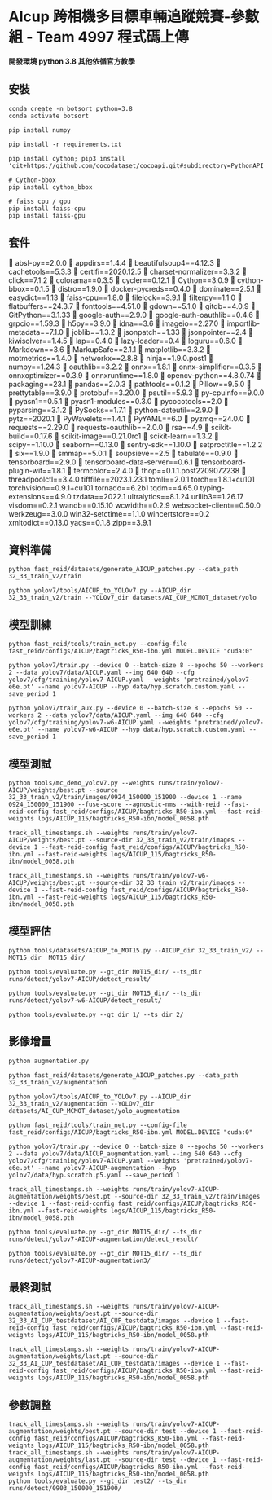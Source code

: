 # AIcup 跨相機多目標車輛追蹤競賽-參數組 - Team 4997 程式碼上傳
**開發環境 python 3.8 其他依循官方教學**

## 安裝
```shell
conda create -n botsort python=3.8
conda activate botsort
```

```shell
pip install numpy
```

```shell
pip install -r requirements.txt
```

```shell
pip install cython; pip3 install 'git+https://github.com/cocodataset/cocoapi.git#subdirectory=PythonAPI'
```

```shell
# Cython-bbox
pip install cython_bbox

# faiss cpu / gpu
pip install faiss-cpu
pip install faiss-gpu
```
## 套件
	absl-py==2.0.0
	appdirs==1.4.4
	beautifulsoup4==4.12.3
	cachetools==5.3.3
	certifi==2020.12.5
	charset-normalizer==3.3.2
	click==7.1.2
	colorama==0.3.5
	cycler==0.12.1
	Cython==3.0.9
	cython-bbox==0.1.5
	distro==1.9.0
	docker-pycreds==0.4.0
	dominate==2.5.1
	easydict==1.13
	faiss-cpu==1.8.0
	filelock==3.9.1
	filterpy==1.1.0
	flatbuffers==24.3.7
	fonttools==4.51.0
	gdown==5.1.0
	gitdb==4.0.9
	GitPython==3.1.33
	google-auth==2.9.0
	google-auth-oauthlib==0.4.6
	grpcio==1.59.3
	h5py==3.9.0
	idna==3.6
	imageio==2.27.0
	importlib-metadata==7.1.0
	joblib==1.3.2
	jsonpatch==1.33
	jsonpointer==2.4
	kiwisolver==1.4.5
	lap==0.4.0
	lazy-loader==0.4
	loguru==0.6.0
	Markdown==3.6
	MarkupSafe==2.1.1
	matplotlib==3.3.2
	motmetrics==1.4.0
	networkx==2.8.8
	ninja==1.9.0.post1
	numpy==1.24.3
	oauthlib==3.2.2
	onnx==1.8.1
	onnx-simplifier==0.3.5
	onnxoptimizer==0.3.9
	onnxruntime==1.8.0
	opencv-python==4.8.0.74
	packaging==23.1
	pandas==2.0.3
	pathtools==0.1.2
	Pillow==9.5.0
	prettytable==3.9.0
	protobuf==3.20.0
	psutil==5.9.3
	py-cpuinfo==9.0.0
	pyasn1==0.5.1
	pyasn1-modules==0.3.0
	pycocotools==2.0
	pyparsing==3.1.2
	PySocks==1.7.1
	python-dateutil==2.9.0
	pytz==2020.1
	PyWavelets==1.4.1
	PyYAML==6.0
	pyzmq==24.0.0
	requests==2.29.0
	requests-oauthlib==2.0.0
	rsa==4.9
	scikit-build==0.17.6
	scikit-image==0.21.0rc1
	scikit-learn==1.3.2
	scipy==1.10.0
	seaborn==0.13.0
	sentry-sdk==1.10.0
	setproctitle==1.2.2
	six==1.9.0
	smmap==5.0.1
	soupsieve==2.5
	tabulate==0.9.0
	tensorboard==2.9.0
	tensorboard-data-server==0.6.1
	tensorboard-plugin-wit==1.8.1
	termcolor==2.4.0
	thop==0.1.1.post2209072238
	threadpoolctl==3.4.0
tifffile==2023.1.23.1
tomli==2.0.1
torch==1.8.1+cu101
torchvision==0.9.1+cu101
tornado==6.2b1
tqdm==4.65.0
typing-extensions==4.9.0
tzdata==2022.1
ultralytics==8.1.24
urllib3==1.26.17
visdom==0.2.1
wandb==0.15.10
wcwidth==0.2.9
websocket-client==0.50.0
werkzeug==3.0.0
win32-setctime==1.1.0
wincertstore==0.2
xmltodict==0.13.0
yacs==0.1.8
zipp==3.9.1

## 資料準備
```shell
python fast_reid/datasets/generate_AICUP_patches.py --data_path 32_33_train_v2/train

python yolov7/tools/AICUP_to_YOLOv7.py --AICUP_dir 32_33_train_v2/train --YOLOv7_dir datasets/AI_CUP_MCMOT_dataset/yolo
```
## 模型訓練
```shell
python fast_reid/tools/train_net.py --config-file fast_reid/configs/AICUP/bagtricks_R50-ibn.yml MODEL.DEVICE "cuda:0"

python yolov7/train.py --device 0 --batch-size 8 --epochs 50 --workers 2 --data yolov7/data/AICUP.yaml --img 640 640 --cfg yolov7/cfg/training/yolov7-AICUP.yaml --weights 'pretrained/yolov7-e6e.pt' --name yolov7-AICUP --hyp data/hyp.scratch.custom.yaml --save_period 1

python yolov7/train_aux.py --device 0 --batch-size 8 --epochs 50 --workers 2 --data yolov7/data/AICUP.yaml --img 640 640 --cfg yolov7/cfg/training/yolov7-w6-AICUP.yaml --weights 'pretrained/yolov7-e6e.pt' --name yolov7-w6-AICUP --hyp data/hyp.scratch.custom.yaml --save_period 1
```
## 模型測試
```shell
python tools/mc_demo_yolov7.py --weights runs/train/yolov7-AICUP/weights/best.pt --source 32_33_train_v2/train/images/0924_150000_151900 --device 1 --name 0924_150000_151900 --fuse-score --agnostic-nms --with-reid --fast-reid-config fast_reid/configs/AICUP/bagtricks_R50-ibn.yml --fast-reid-weights logs/AICUP_115/bagtricks_R50-ibn/model_0058.pth

track_all_timestamps.sh --weights runs/train/yolov7-AICUP/weights/best.pt --source-dir 32_33_train_v2/train/images --device 1 --fast-reid-config fast_reid/configs/AICUP/bagtricks_R50-ibn.yml --fast-reid-weights logs/AICUP_115/bagtricks_R50-ibn/model_0058.pth

track_all_timestamps.sh --weights runs/train/yolov7-w6-AICUP/weights/best.pt --source-dir 32_33_train_v2/train/images --device 1 --fast-reid-config fast_reid/configs/AICUP/bagtricks_R50-ibn.yml --fast-reid-weights logs/AICUP_115/bagtricks_R50-ibn/model_0058.pth
```
## 模型評估
```shell
python tools/datasets/AICUP_to_MOT15.py --AICUP_dir 32_33_train_v2/ --MOT15_dir  MOT15_dir/

python tools/evaluate.py --gt_dir MOT15_dir/ --ts_dir runs/detect/yolov7-AICUP/detect_result/

python tools/evaluate.py --gt_dir MOT15_dir/ --ts_dir runs/detect/yolov7-w6-AICUP/detect_result/

python tools/evaluate.py --gt_dir 1/ --ts_dir 2/
```
## 影像增量
```shell
python augmentation.py

python fast_reid/datasets/generate_AICUP_patches.py --data_path 32_33_train_v2/augmentation

python yolov7/tools/AICUP_to_YOLOv7.py --AICUP_dir 32_33_train_v2/augmentation --YOLOv7_dir datasets/AI_CUP_MCMOT_dataset/yolo_augmentation

python fast_reid/tools/train_net.py --config-file fast_reid/configs/AICUP/bagtricks_R50-ibn.yml MODEL.DEVICE "cuda:0"

python yolov7/train.py --device 0 --batch-size 8 --epochs 50 --workers 2 --data yolov7/data/AICUP_augmentation.yaml --img 640 640 --cfg yolov7/cfg/training/yolov7-AICUP.yaml --weights 'pretrained/yolov7-e6e.pt' --name yolov7-AICUP-augmentation --hyp yolov7/data/hyp.scratch.p5.yaml --save_period 1

track_all_timestamps.sh --weights runs/train/yolov7-AICUP-augmentation/weights/best.pt --source-dir 32_33_train_v2/train/images --device 1 --fast-reid-config fast_reid/configs/AICUP/bagtricks_R50-ibn.yml --fast-reid-weights logs/AICUP_115/bagtricks_R50-ibn/model_0058.pth

python tools/evaluate.py --gt_dir MOT15_dir/ --ts_dir runs/detect/yolov7-AICUP-augmentation/detect_result/

python tools/evaluate.py --gt_dir MOT15_dir/ --ts_dir runs/detect/yolov7-AICUP-augmentation3/
```
## 最終測試
```shell
track_all_timestamps.sh --weights runs/train/yolov7-AICUP-augmentation/weights/best.pt --source-dir 32_33_AI_CUP_testdataset/AI_CUP_testdata/images --device 1 --fast-reid-config fast_reid/configs/AICUP/bagtricks_R50-ibn.yml --fast-reid-weights logs/AICUP_115/bagtricks_R50-ibn/model_0058.pth

track_all_timestamps.sh --weights runs/train/yolov7-AICUP-augmentation/weights/last.pt --source-dir 32_33_AI_CUP_testdataset/AI_CUP_testdata/images --device 1 --fast-reid-config fast_reid/configs/AICUP/bagtricks_R50-ibn.yml --fast-reid-weights logs/AICUP_115/bagtricks_R50-ibn/model_0058.pth
```
## 參數調整
```shell
track_all_timestamps.sh --weights runs/train/yolov7-AICUP-augmentation/weights/best.pt --source-dir test --device 1 --fast-reid-config fast_reid/configs/AICUP/bagtricks_R50-ibn.yml --fast-reid-weights logs/AICUP_115/bagtricks_R50-ibn/model_0058.pth
track_all_timestamps.sh --weights runs/train/yolov7-AICUP-augmentation/weights/last.pt --source-dir test --device 1 --fast-reid-config fast_reid/configs/AICUP/bagtricks_R50-ibn.yml --fast-reid-weights logs/AICUP_115/bagtricks_R50-ibn/model_0058.pth
python tools/evaluate.py --gt_dir test2/ --ts_dir runs/detect/0903_150000_151900/
```
